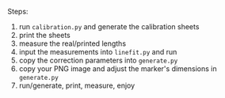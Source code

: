 Steps:

1. run `calibration.py` and generate the calibration sheets
2. print the sheets
3. measure the real/printed lengths
4. input the measurements into `linefit.py` and run
5. copy the correction parameters into `generate.py`
6. copy your PNG image and adjust the marker's dimensions in `generate.py`
7. run/generate, print, measure, enjoy
